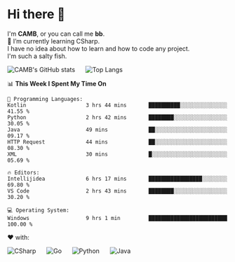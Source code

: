 # Hi there 👋
<!--
**CAMB-dev/CAMB-dev** is a ✨ _special_ ✨ repository because its `README.md` (this file) appears on your GitHub profile.

Here are some ideas to get you started:

- 🔭 I’m currently working on ...
- 🌱 I’m currently learning ...
- 👯 I’m looking to collaborate on ...
- 🤔 I’m looking for help with ...
- 💬 Ask me about ...
- 📫 How to reach me: ...
- 😄 Pronouns: ...
- ⚡ Fun fact: ...
-->
 I'm **CAMB**, or you can call me **bb**.  
 🌱 I’m currently learning CSharp.  
 I have no idea about how to learn and how to code any project.  
 I'm such a salty fish.
 
 
![CAMB's GitHub stats](https://github-readme-stats.vercel.app/api?username=CAMB-dev&show_icons=true&theme=tokyonight)
&nbsp;&nbsp;&nbsp;&nbsp;
![Top Langs](https://github-readme-stats.vercel.app/api/top-langs/?username=CAMB-dev&langs_count=5&theme=tokyonight)


<!--START_SECTION:waka-->
📊 **This Week I Spent My Time On** 

```text
💬 Programming Languages: 
Kotlin                   3 hrs 44 mins       ██████████░░░░░░░░░░░░░░░   41.55 % 
Python                   2 hrs 42 mins       ████████░░░░░░░░░░░░░░░░░   30.05 % 
Java                     49 mins             ██░░░░░░░░░░░░░░░░░░░░░░░   09.17 % 
HTTP Request             44 mins             ██░░░░░░░░░░░░░░░░░░░░░░░   08.30 % 
XML                      30 mins             █░░░░░░░░░░░░░░░░░░░░░░░░   05.69 % 

🔥 Editors: 
Intellijidea             6 hrs 17 mins       █████████████████░░░░░░░░   69.80 % 
VS Code                  2 hrs 43 mins       ████████░░░░░░░░░░░░░░░░░   30.20 % 

💻 Operating System: 
Windows                  9 hrs 1 min         █████████████████████████   100.00 % 
```


<!--END_SECTION:waka-->


❤ with:

![CSharp](https://img.shields.io/badge/CSharp-%23512BD4?style=for-the-badge&logo=.net)
&nbsp;&nbsp;&nbsp;&nbsp;
![Go](https://img.shields.io/badge/Go-000000?style=for-the-badge&logo=go)
&nbsp;&nbsp;&nbsp;&nbsp;
![Python](https://img.shields.io/badge/Python-000000?style=for-the-badge&logo=python)
&nbsp;&nbsp;&nbsp;&nbsp;
![Java](https://img.shields.io/badge/Java-964B00?style=for-the-badge&logo=openjdk)
